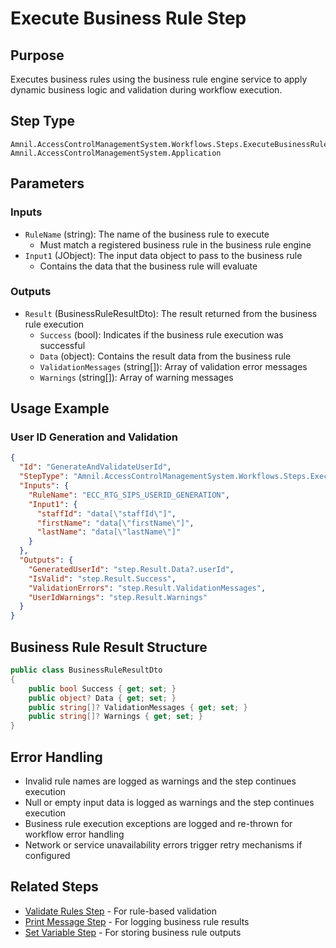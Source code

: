 # Execute Business Rule Step

## Purpose
Executes business rules using the business rule engine service to apply dynamic business logic and validation during workflow execution.

## Step Type
```
Amnil.AccessControlManagementSystem.Workflows.Steps.ExecuteBusinessRuleStep, Amnil.AccessControlManagementSystem.Application
```

## Parameters

### Inputs
- `RuleName` (string): The name of the business rule to execute
  - Must match a registered business rule in the business rule engine
- `Input1` (JObject): The input data object to pass to the business rule
  - Contains the data that the business rule will evaluate

### Outputs
- `Result` (BusinessRuleResultDto): The result returned from the business rule execution
  - `Success` (bool): Indicates if the business rule execution was successful
  - `Data` (object): Contains the result data from the business rule
  - `ValidationMessages` (string[]): Array of validation error messages
  - `Warnings` (string[]): Array of warning messages

## Usage Example

### User ID Generation and Validation

```json
{
  "Id": "GenerateAndValidateUserId",
  "StepType": "Amnil.AccessControlManagementSystem.Workflows.Steps.ExecuteBusinessRuleStep, Amnil.AccessControlManagementSystem.Application",
  "Inputs": {
    "RuleName": "ECC_RTG_SIPS_USERID_GENERATION",
    "Input1": {
      "staffId": "data[\"staffId\"]",
      "firstName": "data[\"firstName\"]",
      "lastName": "data[\"lastName\"]"
    }
  },
  "Outputs": {
    "GeneratedUserId": "step.Result.Data?.userId",
    "IsValid": "step.Result.Success",
    "ValidationErrors": "step.Result.ValidationMessages",
    "UserIdWarnings": "step.Result.Warnings"
  }
}
```

## Business Rule Result Structure

```csharp
public class BusinessRuleResultDto
{
    public bool Success { get; set; }
    public object? Data { get; set; }
    public string[]? ValidationMessages { get; set; }
    public string[]? Warnings { get; set; }
}
```

## Error Handling
- Invalid rule names are logged as warnings and the step continues execution
- Null or empty input data is logged as warnings and the step continues execution
- Business rule execution exceptions are logged and re-thrown for workflow error handling
- Network or service unavailability errors trigger retry mechanisms if configured

## Related Steps
- [Validate Rules Step](./ValidateRulesStep.md) - For rule-based validation
- [Print Message Step](./PrintMessageStep.md) - For logging business rule results
- [Set Variable Step](./SetVariableStep.md) - For storing business rule outputs 